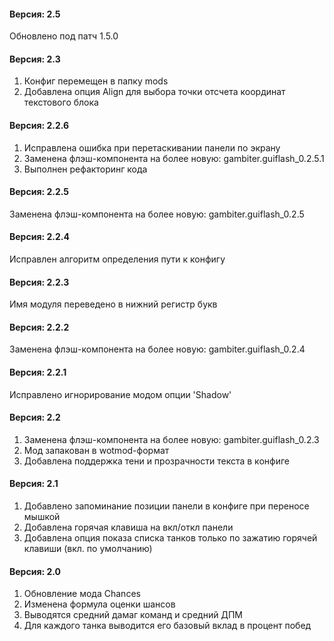 ﻿#### Версия: 2.5
Обновлено под патч 1.5.0

#### Версия: 2.3
1. Конфиг перемещен в папку mods
2. Добавлена опция Align для выбора точки отсчета координат текстового блока

#### Версия: 2.2.6
1. Исправлена ошибка при перетаскивании панели по экрану
2. Заменена флэш-компонента на более новую: gambiter.guiflash_0.2.5.1
3. Выполнен рефакторинг кода

#### Версия: 2.2.5
Заменена флэш-компонента на более новую: gambiter.guiflash_0.2.5

#### Версия: 2.2.4
Исправлен алгоритм определения пути к конфигу

#### Версия: 2.2.3
Имя модуля переведено в нижний регистр букв

#### Версия: 2.2.2
Заменена флэш-компонента на более новую: gambiter.guiflash_0.2.4

#### Версия: 2.2.1
Исправлено игнорирование модом опции 'Shadow'

#### Версия: 2.2
1. Заменена флэш-компонента на более новую: gambiter.guiflash_0.2.3
2. Мод запакован в wotmod-формат
3. Добавлена поддержка тени и прозрачности текста в конфиге

#### Версия: 2.1
1. Добавлено запоминание позиции панели в конфиге при переносе мышкой
2. Добавлена горячая клавиша на вкл/откл панели
3. Добавлена опция показа списка танков только по зажатию горячей клавиши (вкл. по умолчанию)

#### Версия: 2.0
1. Обновление мода Chances
2. Изменена формула оценки шансов
3. Выводятся средний дамаг команд и средний ДПМ
4. Для каждого танка выводится его базовый вклад в процент побед